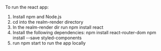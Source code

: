 To run the react app:

1) Install npm and Node.js
2) cd into the realm-render directory
3) In the realm-render dir run npm install react
4) Install the following dependencies:
    npm install react-router-dom
    npm install --save styled-components
5) run npm start to run the app locally
